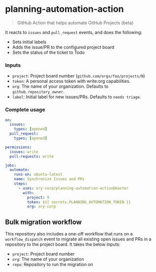 # planning-automation-action
> GitHub Action that helps automate GitHub Projects (beta)

It reacts to `issues` and `pull_request` events, and does the following:

- Sets initial labels
- Adds the issue/PR to the configured project board
- Sets the status of the ticket to Todo

### Inputs

- `project`: Project board number (`github.com/orgs/foo/projects/N`)
- `token`: A personal access token with write:org capabilities.
- `org`: The name of your organization. Defaults to `github.repository_owner`.
- `label`: Initial label for new issues/PRs. Defaults to `needs triage`.

### Complete usage

```yaml
on:
  issues:
    types: [opened]
  pull_request:
    types: [opened]

permissions:
  issues: write
  pull-requests: write

jobs:
  automate:
    runs-on: ubuntu-latest
    name: Synchronize Issues and PRs
    steps:
      - uses: ory-corp/planning-automation-action@master
        with:
          project: 9
          token: ${{ secrets.PLANNING_AUTOMATION_TOKEN }}
          org: ory-corp
```

## Bulk migration workflow

This repository also includes a one-off workflow that runs on a
`workflow_dispatch` event to migrate all existing open issues and PRs in
a repository to the project board. It takes the below inputs:

- `project`: Project board number
- `org`: The name of your organization
- `repo`: Repository to run the migration on
